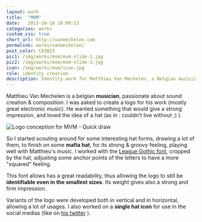 ```yaml
---
layout: work
title:  "MVM"
date:   2013-10-18 18:09:13
categories: works
custom_css: true
short_url: http://vanmechelen.com
permalink: works/vanmechelen/
post_color: C83B23
pic1: /img/works/mvm/mvm-slide-1.jpg
pic2: /img/works/mvm/mvm-slide-3.jpg
icon: /img/works/mvm/icon.jpg
role: identity creation
description: Identity work for Matthieu Van Mechelen, a Belgian musician
---
```


Matthieu Van Mechelen is a belgian **musician**, passionate about sound creation & composition. I was asked to create a logo for his work (mostly great electronic music). He wanted something that would give a strong impression, and loved the idea of a hat (as in : couldn't live without ;) ).

<img src="../../img/works/mvm/mvm-concept.jpg" alt="Logo conception for MVM - Quick draw" class="left" />

So I started scouting around for some interesting hat forms, drawing a lot of them, to finish on some **mafia hat**, for its strong & groovy feeling, playing well with Matthieu's music. I worked with the [League Gothic font](https://www.theleagueofmoveabletype.com/league-gothic), cropped by the hat, adjusting some anchor points of the letters to have a more "squared" feeling.

This font allows has a great readability, thus allowing the logo to still be **identifiable even in the smallest sizes**. Its weight gives also a strong and firm impression.

Variants of the logo were developed both in vertical and in horizontal, allowing a lot of usages. I also worked on a **single hat icon** for use in the social medias (like on [his twitter](http://www.twitter.com/Matt_VnM) ).

